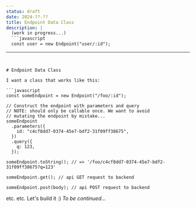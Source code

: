 ```yaml
---
status: draft
date: 2024-??-??
title: Endpoint Data Class
description: |
  (work in progress...)
  ```javascript
  const user = new Endpoint("user/:id");
  ```
---
```


# Endpoint Data Class

I want a class that works like this:

```javascript
const someEndpoint = new Endpoint("/foo/:id");

// Construct the endpoint with parameters and query
// NOTE: should only be callable once. We want to avoid
// mutating the endpoint by mistake...
someEndpoint
  .parameters({
    id: "c4cf8dd7-0374-45e7-bdf2-31f09ff38675",
  })
  .query({
    q: 123,
  });

someEndpoint.toString(); // => '/foo/c4cf8dd7-0374-45e7-bdf2-31f09ff38675?q=123'

someEndpoint.get(); // api GET request to backend

someEndpoint.post(body); // api POST request to backend
```

etc. etc. Let's build it :)
<em>To be continued...</em>
